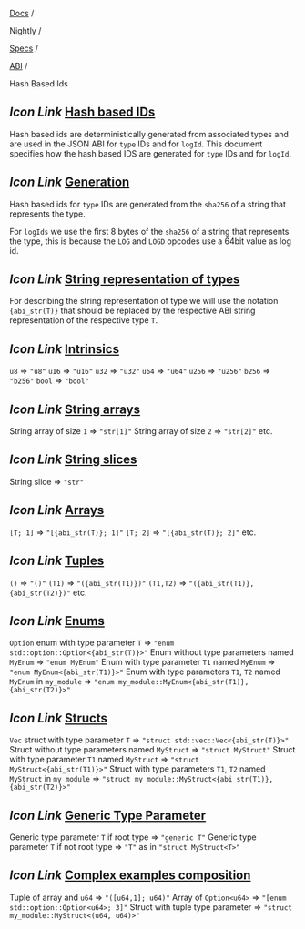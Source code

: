 [Docs](https://docs.fuel.network/) /

Nightly  /

[Specs](https://docs.fuel.network/docs/nightly/specs/) /

[ABI](https://docs.fuel.network/docs/nightly/specs/abi/) /

Hash Based Ids

## _Icon Link_ [Hash based IDs](https://docs.fuel.network/docs/nightly/specs/abi/hash-based-ids/\#hash-based-ids)

Hash based ids are deterministically generated from associated types and are used in the JSON ABI for `type` IDs and for `logId`.
This document specifies how the hash based IDS are generated for `type` IDs and for `logId`.

## _Icon Link_ [Generation](https://docs.fuel.network/docs/nightly/specs/abi/hash-based-ids/\#generation)

Hash based ids for `type` IDs are generated from the `sha256` of a string that represents the type.

For `logIds` we use the first 8 bytes of the `sha256` of a string that represents the type, this is because the `LOG` and `LOGD` opcodes use a 64bit value as log id.

## _Icon Link_ [String representation of types](https://docs.fuel.network/docs/nightly/specs/abi/hash-based-ids/\#string-representation-of-types)

For describing the string representation of type we will use the notation `{abi_str(T)}` that should be replaced by the respective ABI string representation of the respective type `T`.

## _Icon Link_ [Intrinsics](https://docs.fuel.network/docs/nightly/specs/abi/hash-based-ids/\#intrinsics)

`u8` =\> `"u8"` `u16` =\> `"u16"` `u32` =\> `"u32"` `u64` =\> `"u64"` `u256` =\> `"u256"` `b256` =\> `"b256"` `bool` =\> `"bool"`

## _Icon Link_ [String arrays](https://docs.fuel.network/docs/nightly/specs/abi/hash-based-ids/\#string-arrays)

String array of size `1` =\> `"str[1]"`
String array of size `2` =\> `"str[2]"`
etc.

## _Icon Link_ [String slices](https://docs.fuel.network/docs/nightly/specs/abi/hash-based-ids/\#string-slices)

String slice => `"str"`

## _Icon Link_ [Arrays](https://docs.fuel.network/docs/nightly/specs/abi/hash-based-ids/\#arrays)

`[T; 1]` =\> `"[{abi_str(T)}; 1]"` `[T; 2]` =\> `"[{abi_str(T)}; 2]"`
etc.

## _Icon Link_ [Tuples](https://docs.fuel.network/docs/nightly/specs/abi/hash-based-ids/\#tuples)

`()` =\> `"()"` `(T1)` =\> `"({abi_str(T1)})"` `(T1,T2)` =\> `"({abi_str(T1)}, {abi_str(T2)})"`
etc.

## _Icon Link_ [Enums](https://docs.fuel.network/docs/nightly/specs/abi/hash-based-ids/\#enums)

`Option` enum with type parameter `T` =\> `"enum std::option::Option<{abi_str(T)}>"`
Enum without type parameters named `MyEnum` =\> `"enum MyEnum"`
Enum with type parameter `T1` named `MyEnum` =\> `"enum MyEnum<{abi_str(T1)}>"`
Enum with type parameters `T1`, `T2` named `MyEnum` in `my_module` =\> `"enum my_module::MyEnum<{abi_str(T1)},{abi_str(T2)}>"`

## _Icon Link_ [Structs](https://docs.fuel.network/docs/nightly/specs/abi/hash-based-ids/\#structs)

`Vec` struct with type parameter `T` =\> `"struct std::vec::Vec<{abi_str(T)}>"`
Struct without type parameters named `MyStruct` =\> `"struct MyStruct"`
Struct with type parameter `T1` named `MyStruct` =\> `"struct MyStruct<{abi_str(T1)}>"`
Struct with type parameters `T1`, `T2` named `MyStruct` in `my_module` =\> `"struct my_module::MyStruct<{abi_str(T1)},{abi_str(T2)}>"`

## _Icon Link_ [Generic Type Parameter](https://docs.fuel.network/docs/nightly/specs/abi/hash-based-ids/\#generic-type-parameter)

Generic type parameter `T` if root type => `"generic T"`
Generic type parameter `T` if not root type => `"T"` as in `"struct MyStruct<T>"`

## _Icon Link_ [Complex examples composition](https://docs.fuel.network/docs/nightly/specs/abi/hash-based-ids/\#complex-examples-composition)

Tuple of array and `u64` =\> `"([u64,1]; u64)"`
Array of `Option<u64>` =\> `"[enum std::option::Option<u64>; 3]"`
Struct with tuple type parameter => `"struct my_module::MyStruct<(u64, u64)>"`